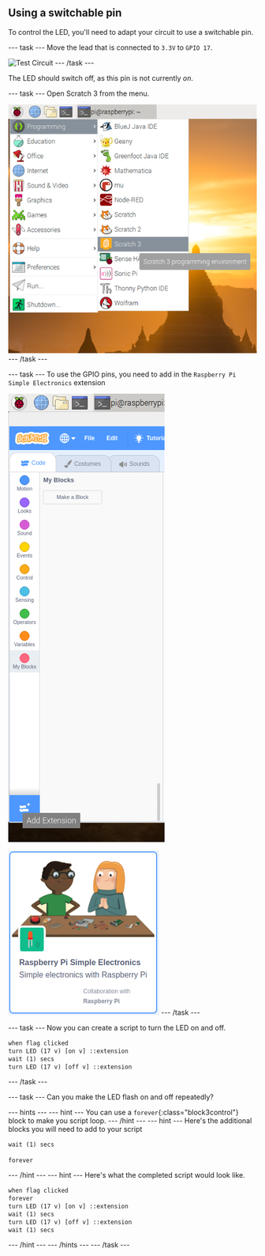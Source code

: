## Using a switchable pin

To control the LED, you'll need to adapt your circuit to use a switchable pin.

--- task ---
Move the lead that is connected to `3.3V` to `GPIO 17`.

![Test Circuit](images/led-gpio17.png)
--- /task ---

The LED should switch off, as this pin is not currently *on*.

--- task ---
Open Scratch 3 from the menu.

![open-scratch](images/open-scratch.png)
--- /task ---

--- task ---
To use the GPIO pins, you need to add in the `Raspberry Pi Simple Electronics` extension

![add-extension](images/add-extension.png)

![simple-electronics](images/simple-electronics.png)
--- /task ---

--- task ---
Now you can create a script to turn the LED on and off.

```blocks3
when flag clicked
turn LED (17 v) [on v] ::extension
wait (1) secs
turn LED (17 v) [off v] ::extension
```
--- /task ---

--- task ---
Can you make the LED flash on and off repeatedly?

--- hints --- --- hint ---
You can use a `forever`{:class="block3control"} block to make you script loop.
--- /hint --- --- hint ---
Here's the additional blocks you will need to add to your script
```blocks3
wait (1) secs

forever
```
--- /hint --- --- hint ---
Here's what the completed script would look like.
```blocks3
when flag clicked
forever
turn LED (17 v) [on v] ::extension
wait (1) secs
turn LED (17 v) [off v] ::extension
wait (1) secs
```
--- /hint --- --- /hints ---
--- /task ---

